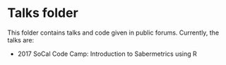 Talks folder
===========

This folder contains talks and code given in public forums. Currently, the talks are:
* 2017 SoCal Code Camp: Introduction to Sabermetrics using R
